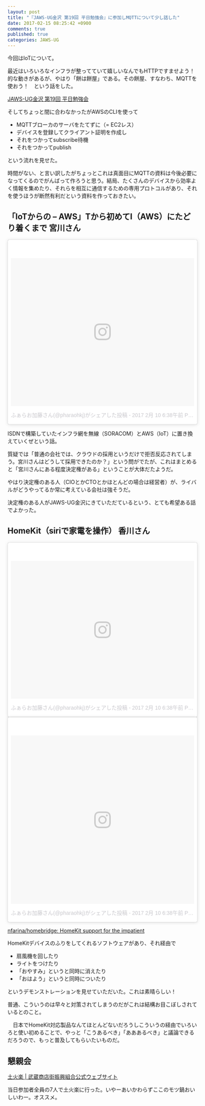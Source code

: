 ```yaml
---
layout: post
title: "『JAWS-UG金沢 第19回 平日勉強会』に参加しMQTTについて少し話した"
date: 2017-02-15 08:25:42 +0900
comments: true
published: true
categories: JAWS-UG 
---
```


今回はIoTについて。

最近はいろいろなインフラが整ってていて嬉しいなんでもHTTPですませよう！　的な動きがあるが、やはり「餅は餅屋」である。その餅屋、すなわち、MQTTを使おう！　という話をした。

[JAWS-UG金沢 第19回 平日勉強会](https://jaws-ug.jp/es/kanazawa19/)

そしてちょっと間に合わなかったがAWSのCLIを使って

- MQTTブローカのサーバをたてずに（= EC2レス）
- デバイスを登録してクライアント証明を作成し
- それをつかってsubscribe待機
- それをつかってpublish

という流れを見せた。

時間がない、と言い訳したがちょっとこれは真面目にMQTTの資料は今後必要になってくるのでがんばって作ろうと思う。結局、たくさんのデバイスから効率よく情報を集めたり、それらを相互に通信するための専用プロトコルがあり、それを使うほうが断然有利だという資料を作っておきたい。


## 「IoTからの – AWS」Tから初めてI（AWS）にたどり着くまで 宮川さん

<blockquote class="instagram-media" data-instgrm-version="7" style=" background:#FFF; border:0; border-radius:3px; box-shadow:0 0 1px 0 rgba(0,0,0,0.5),0 1px 10px 0 rgba(0,0,0,0.15); margin: 1px; max-width:658px; padding:0; width:99.375%; width:-webkit-calc(100% - 2px); width:calc(100% - 2px);"><div style="padding:8px;"> <div style=" background:#F8F8F8; line-height:0; margin-top:40px; padding:40.23148148148148% 0; text-align:center; width:100%;"> <div style=" background:url(data:image/png;base64,iVBORw0KGgoAAAANSUhEUgAAACwAAAAsCAMAAAApWqozAAAABGdBTUEAALGPC/xhBQAAAAFzUkdCAK7OHOkAAAAMUExURczMzPf399fX1+bm5mzY9AMAAADiSURBVDjLvZXbEsMgCES5/P8/t9FuRVCRmU73JWlzosgSIIZURCjo/ad+EQJJB4Hv8BFt+IDpQoCx1wjOSBFhh2XssxEIYn3ulI/6MNReE07UIWJEv8UEOWDS88LY97kqyTliJKKtuYBbruAyVh5wOHiXmpi5we58Ek028czwyuQdLKPG1Bkb4NnM+VeAnfHqn1k4+GPT6uGQcvu2h2OVuIf/gWUFyy8OWEpdyZSa3aVCqpVoVvzZZ2VTnn2wU8qzVjDDetO90GSy9mVLqtgYSy231MxrY6I2gGqjrTY0L8fxCxfCBbhWrsYYAAAAAElFTkSuQmCC); display:block; height:44px; margin:0 auto -44px; position:relative; top:-22px; width:44px;"></div></div><p style=" color:#c9c8cd; font-family:Arial,sans-serif; font-size:14px; line-height:17px; margin-bottom:0; margin-top:8px; overflow:hidden; padding:8px 0 7px; text-align:center; text-overflow:ellipsis; white-space:nowrap;"><a href="https://www.instagram.com/p/BQVa_C3AJz7/" style=" color:#c9c8cd; font-family:Arial,sans-serif; font-size:14px; font-style:normal; font-weight:normal; line-height:17px; text-decoration:none;" target="_blank">ふぁらお加藤さん(@pharaohkj)がシェアした投稿</a> - <time style=" font-family:Arial,sans-serif; font-size:14px; line-height:17px;" datetime="2017-02-10T14:38:24+00:00">2017 2月 10 6:38午前 PST</time></p></div></blockquote> <script async defer src="//platform.instagram.com/en_US/embeds.js"></script>

ISDNで構築していたインフラ網を無線（SORACOM）とAWS（IoT）に置き換えていくぜという話。

質疑では「普通の会社では、クラウドの採用というだけで拒否反応されてしまう。宮川さんはどうして採用できたのか？」という問がでたが、これはまとめると「宮川さんにある程度決定権がある」ということが大体だたようだ。

やはり決定権のある人（CIOとかCTOとかほとんどの場合は経営者）が、ライバルがどうやってるか常に考えている会社は強そうだ。

決定権のある人がJAWS-UG金沢にきていただているという、とても希望ある話でよかった。


## HomeKit（siriで家電を操作） 香川さん

<blockquote class="instagram-media" data-instgrm-version="7" style=" background:#FFF; border:0; border-radius:3px; box-shadow:0 0 1px 0 rgba(0,0,0,0.5),0 1px 10px 0 rgba(0,0,0,0.15); margin: 1px; max-width:658px; padding:0; width:99.375%; width:-webkit-calc(100% - 2px); width:calc(100% - 2px);"><div style="padding:8px;"> <div style=" background:#F8F8F8; line-height:0; margin-top:40px; padding:37.5% 0; text-align:center; width:100%;"> <div style=" background:url(data:image/png;base64,iVBORw0KGgoAAAANSUhEUgAAACwAAAAsCAMAAAApWqozAAAABGdBTUEAALGPC/xhBQAAAAFzUkdCAK7OHOkAAAAMUExURczMzPf399fX1+bm5mzY9AMAAADiSURBVDjLvZXbEsMgCES5/P8/t9FuRVCRmU73JWlzosgSIIZURCjo/ad+EQJJB4Hv8BFt+IDpQoCx1wjOSBFhh2XssxEIYn3ulI/6MNReE07UIWJEv8UEOWDS88LY97kqyTliJKKtuYBbruAyVh5wOHiXmpi5we58Ek028czwyuQdLKPG1Bkb4NnM+VeAnfHqn1k4+GPT6uGQcvu2h2OVuIf/gWUFyy8OWEpdyZSa3aVCqpVoVvzZZ2VTnn2wU8qzVjDDetO90GSy9mVLqtgYSy231MxrY6I2gGqjrTY0L8fxCxfCBbhWrsYYAAAAAElFTkSuQmCC); display:block; height:44px; margin:0 auto -44px; position:relative; top:-22px; width:44px;"></div></div><p style=" color:#c9c8cd; font-family:Arial,sans-serif; font-size:14px; line-height:17px; margin-bottom:0; margin-top:8px; overflow:hidden; padding:8px 0 7px; text-align:center; text-overflow:ellipsis; white-space:nowrap;"><a href="https://www.instagram.com/p/BQVbBGYgfaI/" style=" color:#c9c8cd; font-family:Arial,sans-serif; font-size:14px; font-style:normal; font-weight:normal; line-height:17px; text-decoration:none;" target="_blank">ふぁらお加藤さん(@pharaohkj)がシェアした投稿</a> - <time style=" font-family:Arial,sans-serif; font-size:14px; line-height:17px;" datetime="2017-02-10T14:38:41+00:00">2017 2月 10 6:38午前 PST</time></p></div></blockquote> <script async defer src="//platform.instagram.com/en_US/embeds.js"></script>

<blockquote class="instagram-media" data-instgrm-version="7" style=" background:#FFF; border:0; border-radius:3px; box-shadow:0 0 1px 0 rgba(0,0,0,0.5),0 1px 10px 0 rgba(0,0,0,0.15); margin: 1px; max-width:658px; padding:0; width:99.375%; width:-webkit-calc(100% - 2px); width:calc(100% - 2px);"><div style="padding:8px;"> <div style=" background:#F8F8F8; line-height:0; margin-top:40px; padding:45.78703703703704% 0; text-align:center; width:100%;"> <div style=" background:url(data:image/png;base64,iVBORw0KGgoAAAANSUhEUgAAACwAAAAsCAMAAAApWqozAAAABGdBTUEAALGPC/xhBQAAAAFzUkdCAK7OHOkAAAAMUExURczMzPf399fX1+bm5mzY9AMAAADiSURBVDjLvZXbEsMgCES5/P8/t9FuRVCRmU73JWlzosgSIIZURCjo/ad+EQJJB4Hv8BFt+IDpQoCx1wjOSBFhh2XssxEIYn3ulI/6MNReE07UIWJEv8UEOWDS88LY97kqyTliJKKtuYBbruAyVh5wOHiXmpi5we58Ek028czwyuQdLKPG1Bkb4NnM+VeAnfHqn1k4+GPT6uGQcvu2h2OVuIf/gWUFyy8OWEpdyZSa3aVCqpVoVvzZZ2VTnn2wU8qzVjDDetO90GSy9mVLqtgYSy231MxrY6I2gGqjrTY0L8fxCxfCBbhWrsYYAAAAAElFTkSuQmCC); display:block; height:44px; margin:0 auto -44px; position:relative; top:-22px; width:44px;"></div></div><p style=" color:#c9c8cd; font-family:Arial,sans-serif; font-size:14px; line-height:17px; margin-bottom:0; margin-top:8px; overflow:hidden; padding:8px 0 7px; text-align:center; text-overflow:ellipsis; white-space:nowrap;"><a href="https://www.instagram.com/p/BQVbCpjASXF/" style=" color:#c9c8cd; font-family:Arial,sans-serif; font-size:14px; font-style:normal; font-weight:normal; line-height:17px; text-decoration:none;" target="_blank">ふぁらお加藤さん(@pharaohkj)がシェアした投稿</a> - <time style=" font-family:Arial,sans-serif; font-size:14px; line-height:17px;" datetime="2017-02-10T14:38:54+00:00">2017 2月 10 6:38午前 PST</time></p></div></blockquote> <script async defer src="//platform.instagram.com/en_US/embeds.js"></script>

[nfarina/homebridge: HomeKit support for the impatient](https://github.com/nfarina/homebridge)

HomeKitデバイスのふりをしてくれるソフトウェアがあり、それ経由で

- 扇風機を回したり
- ライトをつけたり
- 「おやすみ」というと同時に消えたり
- 「おはよう」というと同時についたり

というデモンストレーションを見せていただいた。これは素晴らしい！

普通、こういうのは早々と対策されてしまうのだがこれは結構お目こぼしされているとのこと。

　日本でHomeKit対応製品なんてほとんどないだろうしこういうの経由でいろいろと使い初めることで、やっと「こうあるべき」「あああるべき」と議論できるだろうので、もっと普及してもらいたいものだ。


## 懇親会

[土火楽 | 武蔵商店街振興組合公式ウェブサイト](http://kanazawa-musashi.com/shop/dokaraku.html)

当日参加者全員の7人で土火楽に行った。いやーあいかわらずここのモツ鍋おいしいわー。オススメ。



